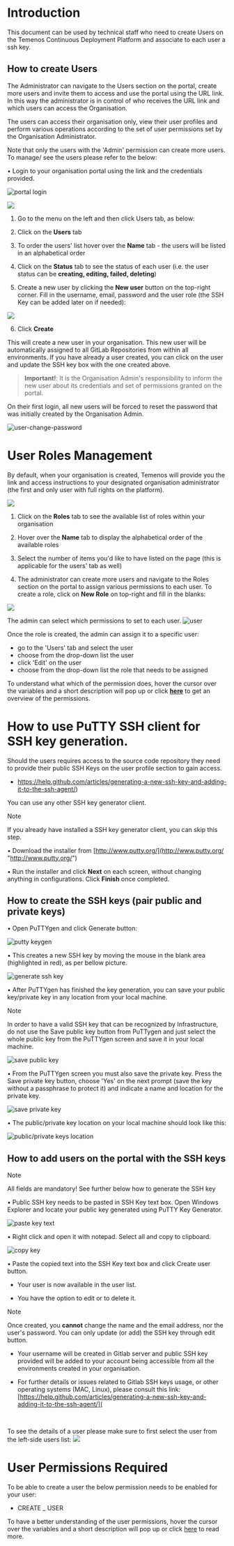 
# Introduction #
This document can be used by technical staff who need to create Users on the Temenos Continuous Deployment Platform and associate to each user a ssh key. 

## How to create Users

The Administrator can navigate to the Users section on the portal, create more users and invite them to access and use the portal using the URL link. In this way the administrator is in control of who receives the URL link and which users can access the Organisation.

The users can access their organisation only, view their user profiles and perform various operations according to the set of user permissions set by the Organisation Administrator.

 Note that only the users with the 'Admin' permission can create more users. To manage/ see the users please refer to the below:

•	Login to your organisation portal using the link and the credentials provided.

![portal login](./images/user-login.png)


![](./images/users-tab.png)

1. Go to the menu on the left and then click Users tab, as below:

2. Click on the **Users** tab 

3. To order the users' list hover over the **Name** tab - the users will be listed in an alphabetical order

4. Click on the **Status** tab to see the status of each user (i.e. the user status can be **creating, editing, failed, deleting**)

5. Create a new user by clicking the **New user** button on the top-right corner. Fill in the username, email, password and the user role (the SSH Key can be added later on if needed):

![](./images/create-user.png)

6. Click **Create**

This will create a new user in your organisation. This new user will be automatically assigned to all GitLab Repositories from within all environments. If you have already a user created, you can click on the user and update the SSH key box with the one created above.

>**Important!**: It is the Organisation Admin's 
>responsibility to inform the new user about its credentials and set of permissions granted on the portal.

On their first login, all new users will be forced to reset the password that was initially created by the Organisation Admin.

![user-change-password](./images/user-change-password.png)

# User Roles Management #

By default, when your organisation is created, Temenos will provide you the link and access instructions to your designated organisation administrator (the first and only user with full rights on the platform).

![](./images/see-user-role.png)

1. Click on the **Roles** tab to see the available list of roles within your organisation

2. Hover over the **Name** tab to display the alphabetical order of the available roles

3. Select the number of items you'd like to have listed on the page (this is applicable for the users' tab as well)

4. The administrator can create more users and navigate to the Roles section on the portal to assign various permissions to each user. To create a role, click on **New Role** on top-right and fill in the blanks:

![](./images/create-user-role.png)


The admin can select which permissions to set to each user.
![user](./images/create-user-role-permissions.png)


Once the role is created, the admin can assign it to a specific user:

- go to the 'Users' tab and select the user 
- choose from the drop-down list the user 
- click 'Edit' on the user
- choose from the drop-down list the role that needs to be assigned 

To understand what which of the permission does, hover the cursor over the variables and a short description will pop up or click **[here](http://documentation.temenos.cloud/home/techguides/user-permissions)** to get an overview of the permissions.



# How to use PuTTY SSH client for SSH key generation. #

Should the users requires access to the source code repository they need to provide their public SSH Keys on the user profile section to gain access.

- https://help.github.com/articles/generating-a-new-ssh-key-and-adding-it-to-the-ssh-agent/)

You can use any other SSH key generator client.

> [!Note]
> If you already have installed a SSH key generator client, you can skip this step.

•	Download the installer from [http://www.putty.org/](http://www.putty.org/ "http://www.putty.org/")


•	Run the installer and click **Next** on each screen, without changing anything in configurations. Click **Finish** once completed.



## How to create the SSH keys (pair public and private keys) ##



•	Open PuTTYgen and click Generate button:

![putty keygen](./images/putty-keygen.png)

•	This creates a new SSH key by moving the mouse in the blank area (highlighted in red), as per bellow picture.

![generate ssh key](./images/putty-keygen-random.png)

•	After PuTTYgen has finished the key generation, you can save your public key/private key in any location from your local machine.

> [!Note]
> In order to have a valid SSH key that can be recognized by Infrastructure, do not use the Save public key button from PuTTygen and just select the whole public key from the PuTTYgen screen and save it in your local machine.

![save public key](./images/putty-keygen-publickey.png)

•	From the PuTTYgen screen you must also save the private key. Press the Save private key button, choose 'Yes' on the next prompt (save the key without a passphrase to protect it) and indicate a name and location for the private key.

![save private key](./images/putty-keygen-privatekey.png)

•	The public/private key location on your local machine should look like this:

![public/private keys location](./images/putty-keygen-keyslocation.png)





## How to add users on the portal with the SSH keys  ##

> [!Note]
> All fields are mandatory!
> See further below how to generate the SSH key

•	Public SSH key needs to be pasted in SSH Key text box. Open Windows Explorer and locate your public key generated using PuTTY Key Generator. 

![paste key text](./images/putty-keygen-publicselect.png)

• Right click and open it with notepad. Select all and copy to clipboard.

![copy key](./images/copy-key.png)

•	Paste the copied text into the SSH Key text box and click Create user button.

- Your user is now available in the user list.

- You have the option to edit or to delete it.

> [!Note]
> Once created, you **cannot** change the name and the email address, nor the user's password. You can only update (or add) the SSH key through edit button.



- Your username will be created in Gitlab server and public SSH key provided will be added to your account being accessible from all the environments created in your organisation.

- For further details or issues related to Gitlab SSH keys usage, or other operating systems (MAC, Linux), please consult this link:  [https://help.github.com/articles/generating-a-new-ssh-key-and-adding-it-to-the-ssh-agent/](

<br>

 To see the details of a user please make sure to first select the user from the left-side users list:
![](./images/user-see-details.png)


# User Permissions Required
To be able to create a user the below permission needs to be enabled for your user:

- CREATE _ USER

To have a better understanding of the user permissions, hover the cursor over the variables and a short description will pop up or click [here](http://documentation.temenos.cloud/home/techguides/user-permissions) to read more.